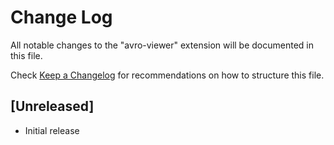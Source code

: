 # Change Log

All notable changes to the "avro-viewer" extension will be documented in this file.

Check [Keep a Changelog](http://keepachangelog.com/) for recommendations on how to structure this file.

## [Unreleased]

- Initial release